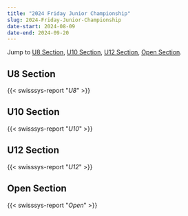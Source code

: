```yaml
---
title: "2024 Friday Junior Championship"
slug: 2024-Friday-Junior-Championship
date-start: 2024-08-09
date-end: 2024-09-20
---
```


Jump to [U8 Section](#U8-section),
[U10 Section](#U10-section),
[U12 Section](#U12-section),
[Open Section](#Open-section).

## U8 Section
{{< swisssys-report "*U8*" >}}

## U10 Section
{{< swisssys-report "*U10*" >}}

## U12 Section
{{< swisssys-report "*U12*" >}}

## Open Section
{{< swisssys-report "*Open*" >}}

    